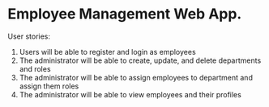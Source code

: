# Employee Management Web App.

User stories:

1. Users will be able to register and login as employees
2. The administrator will be able to create, update, and delete departments and roles
3. The administrator will be able to assign employees to department and assign them roles
4. The administrator will be able to view employees and their profiles
